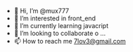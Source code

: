 - 👋 Hi, I’m @mux777
- 👀 I’m interested in front_end
- 🌱 I’m currently learning javacript
- 💞️ I’m looking to collaborate o ...
- 📫 How to reach me 7lov3@gmail.com 

<!---
mux777/mux777 is a ✨ special ✨ repository because its `README.md` (this file) appears on your GitHub profile.
You can click the Preview link to take a look at your changes.
--->
